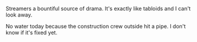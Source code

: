 Streamers a bountiful source of drama. It's exactly like tabloids and I can't look away.

No water today because the construction crew outside hit a pipe. I don't know if it's fixed yet.
